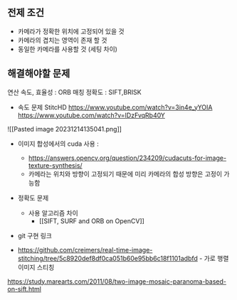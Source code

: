 
## 전제 조건
- 카메라가 정확한 위치에 고정되어 있을 것
- 카메라의 겹치는 영역이 존재 할 것
- 동일한 카메라를 사용할 것 (세팅 차이)
## 해결해야할 문제

연산 속도, 효율성 : ORB
매칭 정확도 : SIFT,BRISK

- 속도 문제
StitcHD https://www.youtube.com/watch?v=3in4e_yYOIA
https://www.youtube.com/watch?v=IDzFvqRb40Y

![[Pasted image 20231214135041.png]]

- 이미지 합성에서의 cuda 사용 :  
	- https://answers.opencv.org/question/234209/cudacuts-for-image-texture-synthesis/
	- 카메라는 위치와 방향이 고정되기 때문에 미리 카메라의 합성 방향은 고정이 가능함
- 정확도 문제
	- 사용 알고리즘 차이
		- [[SIFT, SURF and ORB on OpenCV]]


- git 구현 링크
- https://github.com/creimers/real-time-image-stitching/tree/5c8920def8df0ca051b60e95bb6c18f1101adbfd - 가로 행렬 이미지 스티칭


https://study.marearts.com/2011/08/two-image-mosaic-paranoma-based-on-sift.html
